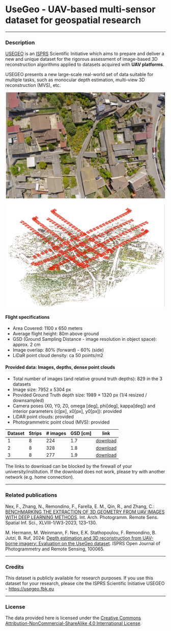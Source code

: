 # UseGeo - UAV-based multi-sensor dataset for geospatial research

_________________________________________________________________________
### Description
<a href="https://usegeo.fbk.eu/" target=page>USEGEO</a> is an <a href="http://www.isprs.org" target=page>ISPRS</a> Scientific Initiative which aims to prepare and deliver a new and unique dataset for the rigorous assessment of image-based 3D reconstruction algorithms applied to datasets acquired with <b>UAV platforms</b>. 

USEGEO presents a new large-scale real-world set of data suitable for multiple tasks, such as monocular depth estimation, multi-view 3D reconstruction (MVS), etc. 
<p><center>
<img src="https://github.com/3DOM-FBK/NeRFBK/blob/master/pictures/Aerial/Drone.png" width=500><p>
<img src="https://github.com/3DOM-FBK/NeRFBK/blob/master/pictures/Aerial/Drone_network.png" width=500>
</center>
  
#### Flight specifications 

* Area Covered: 1100 x 650 meters
* Average flight height: 80m above ground
* GSD (Ground Sampling Distance - image resolution in object space): approx. 2 cm
* Image overlap: 80% (forward) - 60% (side)
* LiDaR point cloud density: ca 50 points/m2

#### Provided data: Images, depths, dense point clouds
* Total number of images (and relative ground truth depths): 829 in the 3 datasets
* Image size: 7952 x 5304 px
* Provided Ground Truth depth size: 1989 × 1320 px (1/4 resized / downsampled)
* Camera poses (X0, Y0, Z0, omega [deg], phi[deg], kappa[deg]) and interior parameters (c[px], x0[px], y0[px]): provided
* LiDAR point clouds: provided
* Photogrammetric point cloud (MVS): provided

|  Dataset | Strips  |  # images |  GSD [cm] | link |
|---|---|---|---|---|
|  1 | 8  |  224 |  1.7 | <a href="https://eostore.itc.utwente.nl:5001/sharing/1gJRLdQ71">download</a>|
|  2 |  8 | 328  |  1.8|  <a href="https://eostore.itc.utwente.nl:5001/sharing/c4LlTkVjT">download</a>|
| 3  |  8 | 277  |  1.9|  <a href="https://eostore.itc.utwente.nl:5001/sharing/r4o1tdCNv">download</a>|

The links to download can be blocked by the firewall of your university/institution. If the download does not work, please try with another network (e.g. home connection).
<p>


_________________________________________________________________________
### Related publications
Nex, F., Zhang, N., Remondino, F., Farella, E. M., Qin, R., and Zhang, C.: <a href="https://isprs-archives.copernicus.org/articles/XLVIII-1-W3-2023/123/2023/" target=page>BENCHMARKING THE EXTRACTION OF 3D GEOMETRY FROM UAV IMAGES WITH DEEP LEARNING METHODS</a>. Int. Arch. Photogramm. Remote Sens. Spatial Inf. Sci., XLVIII-1/W3-2023, 123–130.

M. Hermann, M. Weinmann, F. Nex, E.K. Stathopoulou, F. Remondino, B. Jutzi, B. Ruf, 2024: <a href="https://doi.org/10.1016/j.ophoto.2024.100065" target=page>Depth estimation and 3D reconstruction from UAV-borne imagery: Evaluation on the UseGeo dataset</a>. ISPRS Open Journal of Photogrammetry and Remote Sensing, 100065.

_________________________________________________________________________
### Credits
This dataset is publicly available for research purposes.
If you use this dataset for your research, please cite the ISPRS Scientific Initiative USEGEO - <a href="https://usegeo.fbk.eu" target=page>https://usegeo.fbk.eu</a>

_________________________________________________________________________
### License
The data provided here is licensed under the [Creative Commons Attribution-NonCommercial-ShareAlike 4.0 International License](https://creativecommons.org/licenses/by-nc-sa/4.0/).
